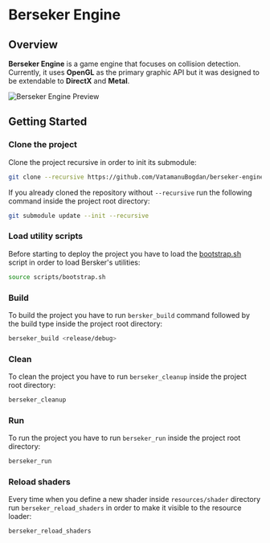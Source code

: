 # Berseker Engine

## Overview

**Berseker Engine** is a game engine that focuses on collision detection. Currently, it uses **OpenGL** as the primary graphic API but it was designed to be extendable to **DirectX** and **Metal**.

![Berseker Engine Preview](documentation/berseker-preview.gif)

## Getting Started

### Clone the project

Clone the project recursive in order to init its submodule: 

```bash
git clone --recursive https://github.com/VatamanuBogdan/berseker-engine.git
```

If you already cloned the repository without `--recursive` run the following command inside the project root directory:

```bash
git submodule update --init --recursive
```

### Load utility scripts

Before starting to deploy the project you have to load the [bootstrap.sh](scripts/bootstrap.sh) script in order to load Bersker's utilities:

```bash
source scripts/bootstrap.sh
```

### Build

To build the project you have to run `bersker_build` command followed by the build type inside the project root directory:

```bash
berseker_build <release/debug>
```

### Clean

To clean the project you have to run `berseker_cleanup` inside the project root directory:

```bash
berseker_cleanup
```

### Run

To run the project you have to run `berseker_run` inside the project root directory:

```bash
berseker_run
```

### Reload shaders

Every time when you define a new shader inside `resources/shader` directory run `berseker_reload_shaders` in order to make it visible to the resource loader:

```bash
berseker_reload_shaders
```
